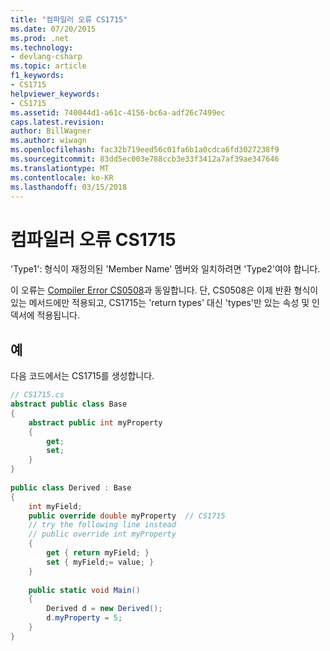 ```yaml
---
title: "컴파일러 오류 CS1715"
ms.date: 07/20/2015
ms.prod: .net
ms.technology:
- devlang-csharp
ms.topic: article
f1_keywords:
- CS1715
helpviewer_keywords:
- CS1715
ms.assetid: 740044d1-a61c-4156-bc6a-adf26c7499ec
caps.latest.revision: 
author: BillWagner
ms.author: wiwagn
ms.openlocfilehash: fac32b719eed56c01fa6b1a0cdca6fd3027238f9
ms.sourcegitcommit: 83dd5ec003e788ccb3e33f3412a7af39ae347646
ms.translationtype: MT
ms.contentlocale: ko-KR
ms.lasthandoff: 03/15/2018
---
```

# <a name="compiler-error-cs1715"></a>컴파일러 오류 CS1715
'Type1': 형식이 재정의된 'Member Name' 멤버와 일치하려면 'Type2'여야 합니다.  
  
 이 오류는 [Compiler Error CS0508](../../csharp/misc/cs0508.md)과 동일합니다. 단, CS0508은 이제 반환 형식이 있는 메서드에만 적용되고, CS1715는 'return types' 대신 'types'만 있는 속성 및 인덱서에 적용됩니다.  
  
## <a name="example"></a>예  
 다음 코드에서는 CS1715를 생성합니다.  
  
```csharp  
// CS1715.cs  
abstract public class Base  
{  
    abstract public int myProperty  
    {  
        get;  
        set;  
    }  
}  
  
public class Derived : Base  
{  
    int myField;  
    public override double myProperty  // CS1715  
    // try the following line instead  
    // public override int myProperty  
    {  
        get { return myField; }  
        set { myField;= value; }  
    }  
  
    public static void Main()  
    {  
        Derived d = new Derived();  
        d.myProperty = 5;  
    }  
}  
```
